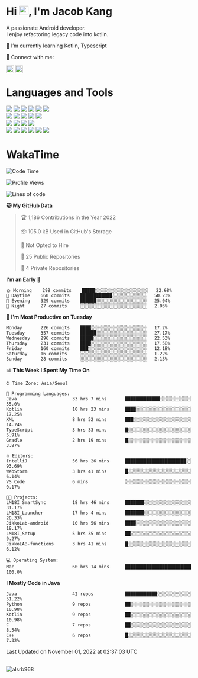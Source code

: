 # Hi <img src="https://media.giphy.com/media/hvRJCLFzcasrR4ia7z/giphy.gif" width="25px">, I'm Jacob Kang
A passionate Android developer.
</br>
I enjoy refactoring legacy code into kotlin.

🌱 I’m currently learning Kotlin, Typescript

🤝 Connect with me:

<a href="https://www.linkedin.com/in/minkyu-kang-b7477b1b2/"><img align="left" src="https://raw.githubusercontent.com/yushi1007/yushi1007/main/images/linkedin.svg" alt="Minkyu Kang | LinkedIn" width="21px"/></a>
<a href="https://www.instagram.com/_jacob_kang/"><img align="left" src="https://raw.githubusercontent.com/yushi1007/yushi1007/main/images/instagram.svg" alt="Jacob Kang | Instagram" width="21px"/></a>

</br>

# Languages and Tools

<div align="left">
<img src="https://img.shields.io/badge/java-007396?logo=java&logoColor=white"/>
<img src="https://img.shields.io/badge/kotlin-7F52FF?logo=kotlin&logoColor=white"/>
<img src="https://img.shields.io/badge/python-3776AB?logo=python&logoColor=white"/>
<img src="https://img.shields.io/badge/bash shell-4EAA25?logo=gnubash&logoColor=white"/>
<img src="https://img.shields.io/badge/c-A8B9CC?logo=c&logoColor=white"/>
<img src="https://img.shields.io/badge/c++-00599C?logo=c%2b%2b&logoColor=white"/>
</div>
<div align="left">
<img src="https://img.shields.io/badge/git-F05032?logo=git&logoColor=white"/>
<img src="https://img.shields.io/badge/github-181717?logo=github&logoColor=white"/>
<img src="https://img.shields.io/badge/mysql-4479A1?logo=mysql&logoColor=white"/>
<img src="https://img.shields.io/badge/sqlite-003B57?logo=sqlite&logoColor=white"/>
<img src="https://img.shields.io/badge/amazon AWS-232F3E?logo=amazonaws&logoColor=white"/>
</div>
<div align="left">
<img src="https://img.shields.io/badge/android-3DDC84?logo=android&logoColor=white"/>
<img src="https://img.shields.io/badge/linux-FCC624?logo=linux&logoColor=white"/>
<img src="https://img.shields.io/badge/flask-000000?logo=flask&logoColor=white"/>
<img src="https://img.shields.io/badge/arduino-00979D?logo=arduino&logoColor=white"/>
</div>
<div align="left">
<img src="https://img.shields.io/badge/slack-4A154B?logo=slack&logoColor=white"/>
<img src="https://img.shields.io/badge/notion-000000?logo=notion&logoColor=white"/>
<img src="https://img.shields.io/badge/jira-0052CC?logo=jira&logoColor=white"/>
<img src="https://img.shields.io/badge/postman-FF6C37?logo=postman&logoColor=white"/>
<img src="https://img.shields.io/badge/intellij-000000?logo=intellijidea&logoColor=white"/>
<img src="https://img.shields.io/badge/pycharm-000000?logo=pycharm&logoColor=white"/>
</div>

# WakaTime

<!--START_SECTION:waka-->
![Code Time](http://img.shields.io/badge/Code%20Time-1%2C486%20hrs%2039%20mins-blue)

![Profile Views](http://img.shields.io/badge/Profile%20Views-0-blue)

![Lines of code](https://img.shields.io/badge/From%20Hello%20World%20I%27ve%20Written-180%20Thousand%20lines%20of%20code-blue)

**🐱 My GitHub Data** 

> 🏆 1,186 Contributions in the Year 2022
 > 
> 📦 105.0 kB Used in GitHub's Storage 
 > 
> 🚫 Not Opted to Hire
 > 
> 📜 25 Public Repositories 
 > 
> 🔑 4 Private Repositories  
 > 
**I'm an Early 🐤** 

```text
🌞 Morning    298 commits    █████░░░░░░░░░░░░░░░░░░░░   22.68% 
🌆 Daytime    660 commits    ████████████░░░░░░░░░░░░░   50.23% 
🌃 Evening    329 commits    ██████░░░░░░░░░░░░░░░░░░░   25.04% 
🌙 Night      27 commits     ░░░░░░░░░░░░░░░░░░░░░░░░░   2.05%

```
📅 **I'm Most Productive on Tuesday** 

```text
Monday       226 commits    ████░░░░░░░░░░░░░░░░░░░░░   17.2% 
Tuesday      357 commits    ██████░░░░░░░░░░░░░░░░░░░   27.17% 
Wednesday    296 commits    █████░░░░░░░░░░░░░░░░░░░░   22.53% 
Thursday     231 commits    ████░░░░░░░░░░░░░░░░░░░░░   17.58% 
Friday       160 commits    ███░░░░░░░░░░░░░░░░░░░░░░   12.18% 
Saturday     16 commits     ░░░░░░░░░░░░░░░░░░░░░░░░░   1.22% 
Sunday       28 commits     ░░░░░░░░░░░░░░░░░░░░░░░░░   2.13%

```


📊 **This Week I Spent My Time On** 

```text
⌚︎ Time Zone: Asia/Seoul

💬 Programming Languages: 
Java                     33 hrs 7 mins       █████████████░░░░░░░░░░░░   55.0% 
Kotlin                   10 hrs 23 mins      ████░░░░░░░░░░░░░░░░░░░░░   17.25% 
XML                      8 hrs 52 mins       ███░░░░░░░░░░░░░░░░░░░░░░   14.74% 
TypeScript               3 hrs 33 mins       █░░░░░░░░░░░░░░░░░░░░░░░░   5.91% 
Gradle                   2 hrs 19 mins       █░░░░░░░░░░░░░░░░░░░░░░░░   3.87%

🔥 Editors: 
IntelliJ                 56 hrs 26 mins      ███████████████████████░░   93.69% 
WebStorm                 3 hrs 41 mins       █░░░░░░░░░░░░░░░░░░░░░░░░   6.14% 
VS Code                  6 mins              ░░░░░░░░░░░░░░░░░░░░░░░░░   0.17%

🐱‍💻 Projects: 
LM18I_SmartSync          18 hrs 46 mins      ███████░░░░░░░░░░░░░░░░░░   31.17% 
LM18I_Launcher           17 hrs 4 mins       ███████░░░░░░░░░░░░░░░░░░   28.33% 
JikkoLab-android         10 hrs 56 mins      ████░░░░░░░░░░░░░░░░░░░░░   18.17% 
LM18I_Setup              5 hrs 35 mins       ██░░░░░░░░░░░░░░░░░░░░░░░   9.27% 
JikkoLAB-functions       3 hrs 41 mins       █░░░░░░░░░░░░░░░░░░░░░░░░   6.12%

💻 Operating System: 
Mac                      60 hrs 14 mins      █████████████████████████   100.0%

```

**I Mostly Code in Java** 

```text
Java                     42 repos            ████████████░░░░░░░░░░░░░   51.22% 
Python                   9 repos             ██░░░░░░░░░░░░░░░░░░░░░░░   10.98% 
Kotlin                   9 repos             ██░░░░░░░░░░░░░░░░░░░░░░░   10.98% 
C                        7 repos             ██░░░░░░░░░░░░░░░░░░░░░░░   8.54% 
C++                      6 repos             █░░░░░░░░░░░░░░░░░░░░░░░░   7.32%

```



 Last Updated on November 01, 2022 at 02:37:03 UTC
<!--END_SECTION:waka-->

</br>

<div align="left">
<img align="left" src="https://github-readme-stats.vercel.app/api/top-langs?username=alsrb968&show_icons=true&locale=en&layout=compact&theme=dark" alt="alsrb968" />
</div>
